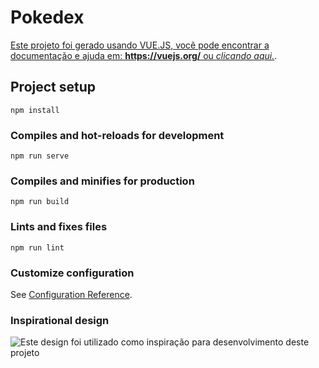 # Pokedex
[Este projeto foi gerado usando VUE.JS, você pode encontrar a documentação e ajuda em: **https://vuejs.org/** ou *clicando aqui.*](https://vuejs.org/).

## Project setup
```
npm install
```

### Compiles and hot-reloads for development
```
npm run serve
```

### Compiles and minifies for production
```
npm run build
```

### Lints and fixes files
```
npm run lint
```

### Customize configuration
See [Configuration Reference](https://cli.vuejs.org/config/).

### Inspirational design
![*Este design foi utilizado como inspiração para desenvolvimento deste projeto*]([https://d33wubrfki0l68.cloudfront.net/f54808f5033f658fa051f9ec766e9dec80c94692/b0029/images/lets-review-pokedex/screens.png])
